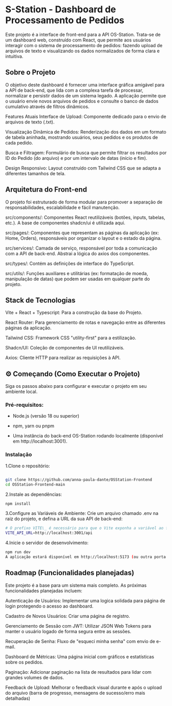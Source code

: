 # S-Station - Dashboard de Processamento de Pedidos

Este projeto é a interface de front-end para a API OS-Station. Trata-se de um dashboard web, construído com React, que permite aos usuários interagir com o sistema de processamento de pedidos: fazendo upload de arquivos de texto e visualizando os dados normalizados de forma clara e intuitiva.

## Sobre o Projeto

O objetivo deste dashboard é fornecer uma interface gráfica amigável para a API de back-end, que lida com a complexa tarefa de processar, normalizar e persistir dados de um sistema legado. A aplicação permite que o usuário envie novos arquivos de pedidos e consulte o banco de dados cumulativo através de filtros dinâmicos.

Features Atuais
Interface de Upload: Componente dedicado para o envio de arquivos de texto (.txt).

Visualização Dinâmica de Pedidos: Renderização dos dados em um formato de tabela aninhada, mostrando usuários, seus pedidos e os produtos de cada pedido.

Busca e Filtragem: Formulário de busca que permite filtrar os resultados por ID do Pedido (do arquivo) e por um intervalo de datas (início e fim).

Design Responsivo: Layout construído com Tailwind CSS que se adapta a diferentes tamanhos de tela.

## Arquitetura do Front-end

O projeto foi estruturado de forma modular para promover a separação de responsabilidades, escalabilidade e fácil manutenção.

src/components/: Componentes React reutilizáveis (botões, inputs, tabelas, etc.). A base de componentes shadcn/ui é utilizada aqui.

src/pages/: Componentes que representam as páginas da aplicação (ex: Home, Orders), responsáveis por organizar o layout e o estado da página.

src/services/: Camada de serviço, responsável por toda a comunicação com a API de back-end. Abstrai a lógica do axios dos componentes.

src/types/: Contém as definições de interface do TypeScript.

src/utils/: Funções auxiliares e utilitárias (ex: formatação de moeda, manipulação de datas) que podem ser usadas em qualquer parte do projeto.

## Stack de Tecnologias

Vite + React + Typescript: Para a construção da base do Projeto.

React Router: Para gerenciamento de rotas e navegação entre as diferentes páginas da aplicação.

Tailwind CSS: Framework CSS "utility-first" para a estilização.

Shadcn/UI: Coleção de componentes de UI reutilizáveis.

Axios: Cliente HTTP para realizar as requisições à API.

## ⚙️ Começando (Como Executar o Projeto)

Siga os passos abaixo para configurar e executar o projeto em seu ambiente local.

### Pré-requisitos:

- Node.js (versão 18 ou superior)

- npm, yarn ou pnpm

- Uma instância do back-end OS-Station rodando localmente (disponível em http://localhost:3001).

### Instalação

1.Clone o repositório:

```Bash

git clone https://github.com/anna-paula-dante/OSStation-Frontend
cd OSStation-Frontend-main
```

2.Instale as dependências:

```Bash
npm install
```

3.Configure as Variáveis de Ambiente:
Crie um arquivo chamado .env na raiz do projeto, e defina a URL da sua API de back-end:

```Bash
# O prefixo VITE\_ é necessário para que o Vite exponha a variável ao front-end
VITE_API_URL=http://localhost:3001/api
```

4.Inicie o servidor de desenvolvimento:

```Bash
npm run dev
A aplicação estará disponível em http://localhost:5173 (ou outra porta indicada pelo Vite).
```

## Roadmap (Funcionalidades planejadas)

Este projeto é a base para um sistema mais completo. As próximas funcionalidades planejadas incluem:

Autenticação de Usuários: Implementar uma logica solidada para página de login protegendo o acesso ao dashboard.

Cadastro de Novos Usuários: Criar uma página de registro.

Gerenciamento de Sessão com JWT: Utilizar JSON Web Tokens para manter o usuário logado de forma segura entre as sessões.

Recuperação de Senha: Fluxo de "esqueci minha senha" com envio de e-mail.

Dashboard de Métricas: Uma página inicial com gráficos e estatísticas sobre os pedidos.

Paginação: Adicionar paginação na lista de resultados para lidar com grandes volumes de dados.

Feedback de Upload: Melhorar o feedback visual durante e após o upload do arquivo (barra de progresso, mensagens de sucesso/erro mais detalhadas)
